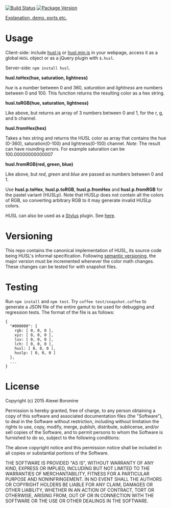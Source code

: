 [![Build Status](https://travis-ci.org/husl-colors/husl.svg?branch=master)](https://travis-ci.org/husl-colors/husl)
[![Package Version](https://img.shields.io/npm/v/husl.svg)](https://www.npmjs.com/package/husl)

[Explanation, demo, ports etc.](http://www.husl-colors.org)

# Usage

Client-side: include [husl.js](https://raw.githubusercontent.com/husl-colors/husl/master/husl.js) or [husl.min.js](https://raw.githubusercontent.com/husl-colors/husl/master/husl.min.js) in your webpage, access it as a global ``HUSL`` object or as a jQuery plugin with ``$.husl``.

Server-side: ``npm install husl``.

**husl.toHex(hue, saturation, lightness)**

*hue* is a number between 0 and 360, *saturation* and *lightness* are numbers between 0 and 100. This function returns the resulting color as a hex string.

**husl.toRGB(hue, saturation, lightness)**

Like above, but returns an array of 3 numbers between 0 and 1, for the r, g, and b channel.

**husl.fromHex(hex)**

Takes a hex string and returns the HUSL color as array that contains the hue (0-360), saturation(0-100) and lightness(0-100) channel.
_Note_: The result can have rounding errors. For example saturation can be 100.00000000000007

**husl.fromRGB(red, green, blue)**

Like above, but *red*, *green* and *blue* are passed as numbers between 0 and 1.

Use **husl.p.toHex**, **husl.p.toRGB**, **husl.p.fromHex** and **husl.p.fromRGB** for the pastel variant (HUSLp). Note that HUSLp does not contain all the colors of RGB, so converting arbitrary RGB to it may generate invalid HUSLp colors.

HUSL can also be used as a [Stylus](http://learnboost.github.com/stylus/) plugin. See [here](https://github.com/husl-colors/husl-stylus).

# Versioning

This repo contains the canonical implementation of HUSL, its source code being HUSL's informal specification. Following [semantic versioning](http://semver.org/), the major version must be incremented whenever the color math changes. These changes can be tested for with snapshot files.

# Testing

Run `npm install` and `npm test`. Try `coffee test/snapshot.coffee` to generate a JSON file of the entire gamut to be used for debugging and regression tests. The format of the file is as follows:

    {
      "#000000": {
        rgb: [ 0, 0, 0 ],
        xyz: [ 0, 0, 0 ],
        luv: [ 0, 0, 0 ],
        lch: [ 0, 0, 0 ],
        husl: [ 0, 0, 0 ],
        huslp: [ 0, 0, 0 ]
      },
      ...
    }

# License

Copyright (c) 2015 Alexei Boronine

Permission is hereby granted, free of charge, to any person obtaining a copy
of this software and associated documentation files (the "Software"), to deal
in the Software without restriction, including without limitation the rights
to use, copy, modify, merge, publish, distribute, sublicense, and/or sell
copies of the Software, and to permit persons to whom the Software is
furnished to do so, subject to the following conditions:

The above copyright notice and this permission notice shall be included in all
copies or substantial portions of the Software.

THE SOFTWARE IS PROVIDED "AS IS", WITHOUT WARRANTY OF ANY KIND, EXPRESS OR
IMPLIED, INCLUDING BUT NOT LIMITED TO THE WARRANTIES OF MERCHANTABILITY,
FITNESS FOR A PARTICULAR PURPOSE AND NONINFRINGEMENT. IN NO EVENT SHALL THE
AUTHORS OR COPYRIGHT HOLDERS BE LIABLE FOR ANY CLAIM, DAMAGES OR OTHER
LIABILITY, WHETHER IN AN ACTION OF CONTRACT, TORT OR OTHERWISE, ARISING FROM,
OUT OF OR IN CONNECTION WITH THE SOFTWARE OR THE USE OR OTHER DEALINGS IN THE
SOFTWARE.
